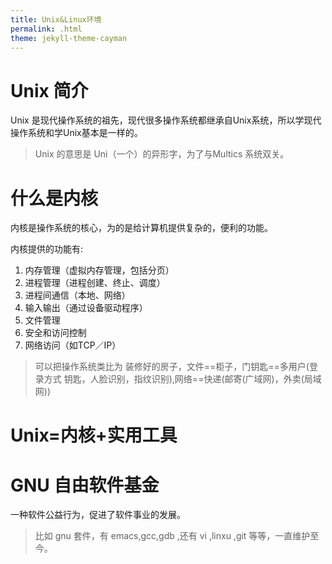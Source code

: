 ```yaml
---
title: Unix&Linux环境
permalink: .html
theme: jekyll-theme-cayman
---
```


# Unix 简介

Unix 是现代操作系统的祖先，现代很多操作系统都继承自Unix系统，所以学现代操作系统和学Unix基本是一样的。

> Unix 的意思是 Uni（一个）的异形字，为了与Multics 系统双关。

# 什么是内核

内核是操作系统的核心，为的是给计算机提供复杂的，便利的功能。

内核提供的功能有:
1. 内存管理（虚拟内存管理，包括分页）
2. 进程管理（进程创建、终止、调度）
3. 进程间通信（本地、网络）
4. 输入输出（通过设备驱动程序）
5. 文件管理
6. 安全和访问控制
7. 网络访问（如TCP／IP）

> 可以把操作系统类比为 装修好的房子，文件==柜子，门钥匙==多用户(登录方式 钥匙，人脸识别，指纹识别),网络==快递(邮寄(广域网)，外卖(局域网))


# Unix=内核+实用工具

# GNU 自由软件基金

一种软件公益行为，促进了软件事业的发展。

> 比如 gnu 套件，有 emacs,gcc,gdb ,还有 vi ,linxu ,git 等等，一直维护至今。





